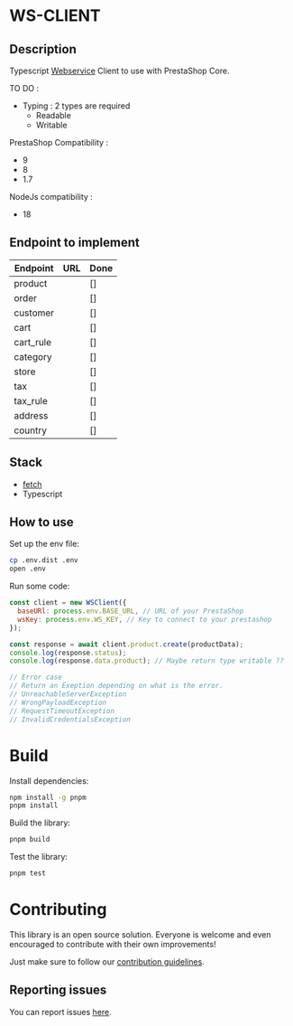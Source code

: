 # WS-CLIENT

## Description

Typescript [Webservice](https://devdocs.prestashop-project.org/8/webservice/) Client to use with PrestaShop Core.

TO DO :

- Typing : 2 types are required
  - Readable
  - Writable

PrestaShop Compatibility :

- 9
- 8
- 1.7

NodeJs compatibility :

- 18

## Endpoint to implement

| Endpoint  | URL | Done |
| --------- | --- | ---- |
| product   |     | []   |
| order     |     | []   |
| customer  |     | []   |
| cart      |     | []   |
| cart_rule |     | []   |
| category  |     | []   |
| store     |     | []   |
| tax       |     | []   |
| tax_rule  |     | []   |
| address   |     | []   |
| country   |     | []   |

## Stack

- [fetch](https://www.npmjs.com/package/node-fetch)
- Typescript

## How to use

Set up the env file:

```sh
cp .env.dist .env
open .env
```

Run some code:

```js
const client = new WSClient({
  baseURl: process.env.BASE_URL, // URL of your PrestaShop
  wsKey: process.env.WS_KEY, // Key to connect to your prestashop
});

const response = await client.product.create(productData);
console.log(response.status);
console.log(response.data.product); // Maybe return type writable ??

// Error case
// Return an Exeption depending on what is the error.
// UnreachableServerException
// WrongPayloadException
// RequestTimeoutException
// InvalidCredentialsException
```

# Build

Install dependencies:

```sh
npm install -g pnpm
pnpm install
```

Build the library:

```sh
pnpm build
```

Test the library:

```sh
pnpm test
```

# Contributing

This library is an open source solution. Everyone is welcome and even encouraged to contribute with their own improvements!

Just make sure to follow our [contribution guidelines](https://devdocs.prestashop-project.org/8/contribute/contribution-guidelines/project-modules/).

## Reporting issues

You can report issues [here](https://github.com/PrestaShop/ws-client/issues/new).
